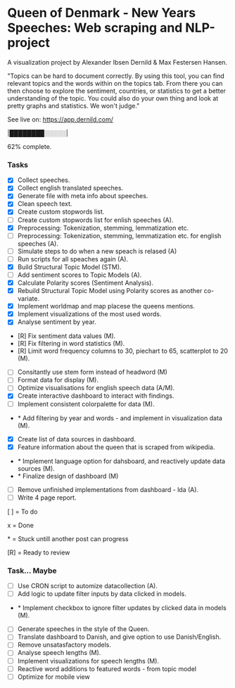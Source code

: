 # Queen of Denmark - New Years Speeches: Web scraping and NLP-project

A visualization project by Alexander Ibsen Dernild & Max Festersen Hansen.

"Topics can be hard to document correctly.
By using this tool, you can find relevant topics and the words within on the topics tab.
From there you can then choose to explore the sentiment, countries, or statistics to get a better understanding of the topic.
You could also do your own thing and look at pretty graphs and statistics. We won't judge."

See live on: https://app.dernild.com/

|████████░░░░░|

62% complete.

### Tasks

- [x] Collect speeches.
- [x] Collect english translated speeches.
- [x] Generate file with meta info about speeches.
- [x] Clean speech text.
- [x] Create custom stopwords list.
- [ ] Create custom stopwords list for enlish speeches (A).
- [x] Preprocessing: Tokenization, stemming, lemmatization etc.
- [ ] Preprocessing: Tokenization, stemming, lemmatization etc. for english speeches (A).
- [ ] Simulate steps to do when a new speach is relased (A)
- [ ] Run scripts for all speaches again (A).
- [x] Build Structural Topic Model (STM).
- [ ] Add sentiment scores to Topic Models (A).
- [x] Calculate Polarity scores (Sentiment Analysis).
- [x] Rebuild Structural Topic Model using Polarity scores as another co-variate.
- [x] Implement worldmap and map placese the queens mentions.
- [x] Implement visualizations of the most used words.
- [x] Analyse sentiment by year.
- [R] Fix sentiment data values (M).
- [R] Fix filtering in word statistics (M).
- [R] Limit word frequency columns to 30, piechart to 65, scatterplot to 20 (M).
- [ ] Consitantly use stem form instead of headword (M)
- [ ] Format data for display (M).
- [ ] Optimize visualisations for english speech data (A/M).
- [x] Create interactive dashboard to interact with findings.
- [ ] Implement consistent colorpalette for data (M).
- \* Add filtering by year and words - and implement in visualization data (M).
- [x] Create list of data sources in dashboard.
- [x] Feature information about the queen that is scraped from wikipedia.
- \* Implement language option for dahsboard, and reactively update data sources (M).
- \* Finalize design of dashboard (M)
- [ ] Remove unfinished implementations from dashboard - lda (A).
- [ ] Write 4 page report.

[ ] = To do

x = Done

\* = Stuck untill another post can progress

[R] = Ready to review

### Task... Maybe
- [ ] Use CRON script to automize datacollection (A).
- [ ] Add logic to update filter inputs by data clicked in models.
- \* Implement checkbox to ignore filter updates by clicked data in models (M).
- [ ] Generate speeches in the style of the Queen.
- [ ] Translate dashboard to Danish, and give option to use Danish/English.
- [ ] Remove unsatasfactory models.
- [ ] Analyse speech lengths (M).
- [ ] Implement visualizations for speech lengths (M).
- [ ] Reactive word additions to featured words - from topic model
- [ ] Optimize for mobile view
